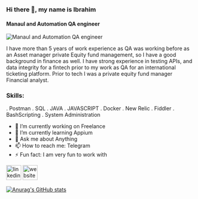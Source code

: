 ### Hi there 👋, my name is Ibrahim
#### Manaul and Automation QA engineer 
![Manaul and Automation QA engineer ](https://arturssmirnovs.github.io/github-profile-readme-generator/images/banner.png)

I have more than 5 years of work experience as QA was working before as an Asset manager private Equity fund management, so I have a good background in finance as well. 
I have strong experience in testing APIs, and data integrity for a fintech prior to my work as QA for an international ticketing platform. 
Prior to tech I was a private equity fund manager Financial analyst. 

### Skills:
 
 . Postman
 . SQL
 . JAVA
 . JAVASCRIPT
 . Docker 
 . New Relic
 . Fiddler
 . BashScripting
 . System Administration

- 🔭 I’m currently working on Freelance 
- 🌱 I’m currently learning Appium 
- 💬 Ask me about Anything 
- 📫 How to reach me: Telegram 
- ⚡ Fun fact: I am very fun to work with  


[<img src='https://cdn.jsdelivr.net/npm/simple-icons@3.0.1/icons/linkedin.svg' alt='linkedin' height='40'>](https://www.linkedin.com/in/https://www.linkedin.com/in/ibrahim-shabana-061b95196//)  [<img src='https://cdn.jsdelivr.net/npm/simple-icons@3.0.1/icons/icloud.svg' alt='website' height='40'>](https://ibrahimmike.github.io/CV/)  








[![Anurag's GitHub stats](https://github-readme-stats.vercel.app/api?username=ibrahimmike)](https://github.com/anuraghazra/github-readme-stats)
